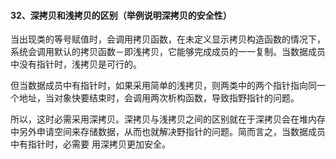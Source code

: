 #### 32、深拷贝和浅拷贝的区别（举例说明深拷贝的安全性）

当出现类的等号赋值时，会调⽤拷⻉函数，在未定义显示拷⻉构造函数的情况下，系统会调⽤默认的拷贝函数－即浅拷贝，它能够完成成员的⼀⼀复制。当数据成员中没有指针时，浅拷贝是可⾏的。

但当数据成员中有指针时，如果采⽤简单的浅拷⻉，则两类中的两个指针指向同⼀个地址，当对象快要结束时，会调用两次析构函数，导致指野指针的问题。

所以，这时必需采⽤深拷⻉。深拷⻉与浅拷⻉之间的区别就在于深拷⻉会在堆内存中另外申请空间来存储数据，从而也就解决野指针的问题。简⽽⾔之，当数据成员中有指针时，必需要 ⽤深拷⻉更加安全。